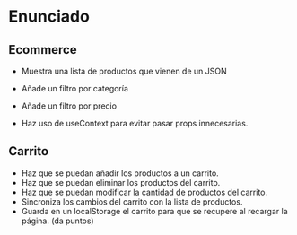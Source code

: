 # Enunciado
## Ecommerce
  - Muestra una lista de productos que vienen de un JSON
  - Añade un filtro por categoría
  - Añade un filtro por precio

  - Haz uso de useContext para evitar pasar props innecesarias.

## Carrito
  - Haz que se puedan añadir los productos a un carrito.
  - Haz que se puedan eliminar los productos del carrito.
  - Haz que se puedan modificar la cantidad de productos del carrito.
  - Sincroniza los cambios del carrito con la lista de productos.
  - Guarda en un localStorage el carrito para que se recupere al recargar la página. (da puntos)
